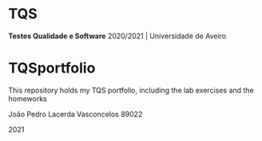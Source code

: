 # TQS

**Testes Qualidade e Software** 2020/2021 | Universidade de Aveiro

# TQSportfolio
This repository holds my TQS portfolio, including the lab exercises and the homeworks

João Pedro Lacerda Vasconcelos 89022

2021
